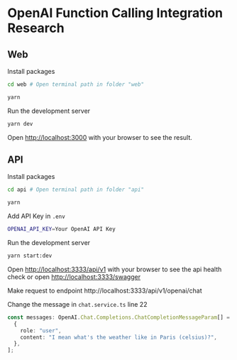 # OpenAI Function Calling Integration Research

## Web

Install packages

```bash
cd web # Open terminal path in folder "web"

yarn
```

Run the development server

```bash
yarn dev
```

Open [http://localhost:3000](http://localhost:3000) with your browser to see the result.

## API

Install packages

```bash
cd api # Open terminal path in folder "api"

yarn
```

Add API Key in `.env`

```bash
OPENAI_API_KEY=Your OpenAI API Key
```

Run the development server

```bash
yarn start:dev
```

Open [http://localhost:3333/api/v1](http://localhost:3333/api/v1) with your browser to see the api health check or open [http://localhost:3333/swagger](http://localhost:3333/swagger)

Make request to endpoint http://localhost:3333/api/v1/openai/chat

Change the message in `chat.service.ts` line 22

```typescript
const messages: OpenAI.Chat.Completions.ChatCompletionMessageParam[] = [
  {
    role: "user",
    content: "I mean what's the weather like in Paris (celsius)?",
  },
];
```
